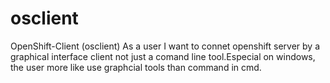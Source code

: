 # osclient
OpenShift-Client (osclient)
As a user I want to connet openshift server by a graphical interface client not just a comand line tool.Especial on 
windows, the user more like use graphcial tools than command in cmd.
